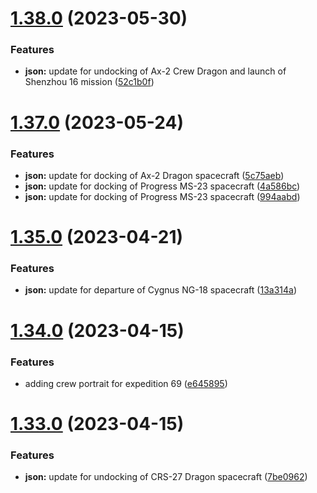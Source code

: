 # [1.38.0](https://github.com/corquaid/international-space-station-APIs/compare/v1.37.0...v1.38.0) (2023-05-30)


### Features

* **json:** update for undocking of Ax-2 Crew Dragon and launch of Shenzhou 16 mission ([52c1b0f](https://github.com/corquaid/international-space-station-APIs/commit/52c1b0fa173b06b03839d95b1c7a073110b793d7))



# [1.37.0](https://github.com/corquaid/international-space-station-APIs/compare/v1.35.0...v1.37.0) (2023-05-24)


### Features

* **json:** update for docking of Ax-2 Dragon spacecraft ([5c75aeb](https://github.com/corquaid/international-space-station-APIs/commit/5c75aebcddba4715c7fdf4b392c8c2d60176354f))
* **json:** update for docking of Progress MS-23 spacecraft ([4a586bc](https://github.com/corquaid/international-space-station-APIs/commit/4a586bcda85077f7f38e6d830111bcacdbeeb7c2))
* **json:** update for docking of Progress MS-23 spacecraft ([994aabd](https://github.com/corquaid/international-space-station-APIs/commit/994aabdcb149b593a0e80b44a66ea9ed8b62962c))



# [1.35.0](https://github.com/corquaid/international-space-station-APIs/compare/v1.34.0...v1.35.0) (2023-04-21)


### Features

* **json:** update for departure of Cygnus NG-18 spacecraft ([13a314a](https://github.com/corquaid/international-space-station-APIs/commit/13a314ace1a23b55580d90210ec5b9dc1c4cc6f5))



# [1.34.0](https://github.com/corquaid/international-space-station-APIs/compare/v1.33.0...v1.34.0) (2023-04-15)


### Features

* adding crew portrait for expedition 69 ([e645895](https://github.com/corquaid/international-space-station-APIs/commit/e64589525194cbb552b5ce24214b19ecc3cd409b))



# [1.33.0](https://github.com/corquaid/international-space-station-APIs/compare/v1.32.0...v1.33.0) (2023-04-15)


### Features

* **json:** update for undocking of CRS-27 Dragon spacecraft ([7be0962](https://github.com/corquaid/international-space-station-APIs/commit/7be09620d6a4844ace015da46a139b216449240a))



